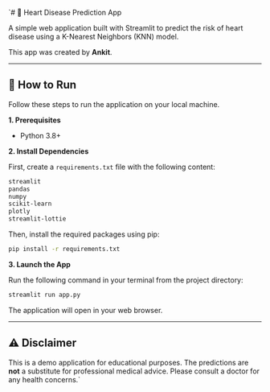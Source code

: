 `# 💓 Heart Disease Prediction App

A simple web application built with Streamlit to predict the risk of heart disease using a K-Nearest Neighbors (KNN) model.

This app was created by **Ankit**.

---

## 🚀 How to Run

Follow these steps to run the application on your local machine.

**1. Prerequisites**
- Python 3.8+

**2. Install Dependencies**

First, create a `requirements.txt` file with the following content:

```txt
streamlit
pandas
numpy
scikit-learn
plotly
streamlit-lottie
```

Then, install the required packages using pip:

```bash
pip install -r requirements.txt
```

**3. Launch the App**

Run the following command in your terminal from the project directory:

```bash
streamlit run app.py
```

The application will open in your web browser.

---

## ⚠️ Disclaimer

This is a demo application for educational purposes. The predictions are **not** a substitute for professional medical advice. Please consult a doctor for any health concerns.`